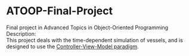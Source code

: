 # ATOOP-Final-Project
Final project in Advanced Topics in Object-Oriented Programming<br/>
Description:<br/>
This project deals with the time-dependent simulation of vessels, and is designed to use the [Controller-View-Model paradigm](https://en.wikipedia.org/wiki/Model%E2%80%93view%E2%80%93controller).
